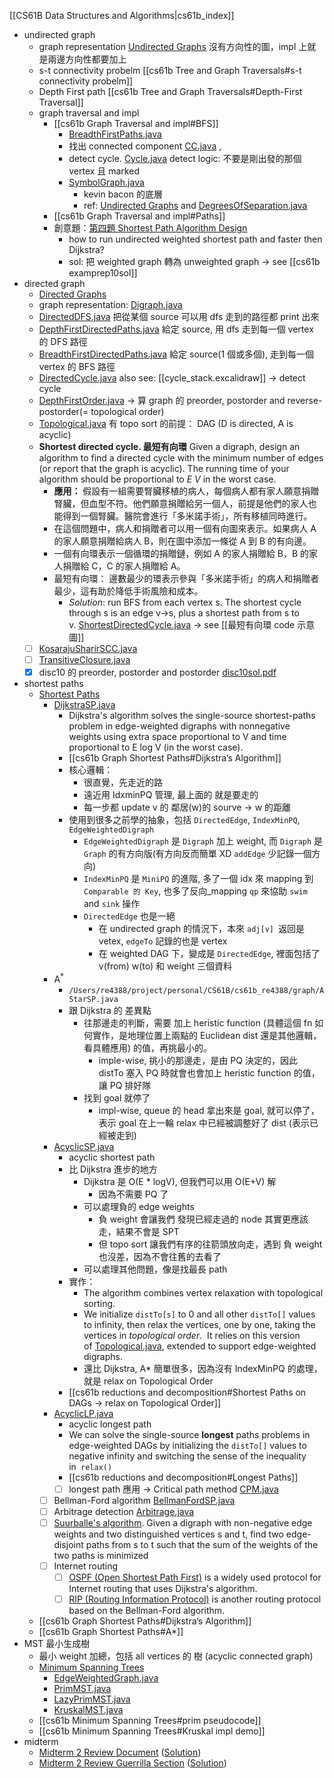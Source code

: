 [[CS61B Data Structures and Algorithms|cs61b_index]]


- undirected graph
  - graph representation [Undirected Graphs](https://algs4.cs.princeton.edu/41graph/) 沒有方向性的圖，impl 上就是兩邊方向性都要加上
  - s-t connectivity probelm [[cs61b Tree and Graph Traversals#s-t connectivity probelm]]
  - Depth First path [[cs61b Tree and Graph Traversals#Depth-First Traversal]]
  - graph traversal and impl
    - [[cs61b Graph Traversal and impl#BFS]]
      - [BreadthFirstPaths.java](https://algs4.cs.princeton.edu/41graph/BreadthFirstPaths.java.html)
      - 找出 connected component [CC.java](https://algs4.cs.princeton.edu/41graph/CC.java.html) ,
      - detect cycle. [Cycle.java](https://algs4.cs.princeton.edu/41graph/Cycle.java.html) detect logic: 不要是剛出發的那個 vertex 且 marked
      - [SymbolGraph.java](https://algs4.cs.princeton.edu/41graph/SymbolGraph.java.html)
        - kevin bacon 的底層
        - ref: [Undirected Graphs](https://algs4.cs.princeton.edu/41graph/) and [DegreesOfSeparation.java](https://algs4.cs.princeton.edu/41graph/DegreesOfSeparation.java.html)
    - [[cs61b Graph Traversal and impl#Paths]]
    - 創意題：[第四題 Shortest Path Algorithm Design](https://sp19.datastructur.es/materials/discussion/examprep10sol.pdf)
      - how to run undirected weighted shortest path and faster then Dijkstra?
      - sol: 把 weighted graph 轉為 unweighted graph -> see [[cs61b examprep10sol]]
- directed graph
  - [Directed Graphs](https://algs4.cs.princeton.edu/42digraph/)
  - graph representation: [Digraph.java](https://algs4.cs.princeton.edu/42digraph/Digraph.java.html)
  - [DirectedDFS.java](https://algs4.cs.princeton.edu/42digraph/DirectedDFS.java.html) 把從某個 source 可以用 dfs 走到的路徑都 print 出來
  - [DepthFirstDirectedPaths.java](https://algs4.cs.princeton.edu/42digraph/DepthFirstDirectedPaths.java.html) 給定 source, 用 dfs 走到每一個 vertex 的 DFS 路徑
  - [BreadthFirstDirectedPaths.java](https://algs4.cs.princeton.edu/42digraph/BreadthFirstDirectedPaths.java.html) 給定 source(1 個或多個), 走到每一個 vertex 的 BFS 路徑
  - [DirectedCycle.java](https://algs4.cs.princeton.edu/42digraph/DirectedCycle.java.html) also see: [[cycle_stack.excalidraw]] -> detect cycle
  - [DepthFirstOrder.java](https://algs4.cs.princeton.edu/42digraph/DepthFirstOrder.java.html) -> 算 graph 的 preorder, postorder and reverse-postorder(= topological order)
  - [Topological.java](https://algs4.cs.princeton.edu/42digraph/Topological.java.html) 有 topo sort 的前提： DAG (D is directed, A is acyclic)
  - **Shortest directed cycle. 最短有向環** Given a digraph, design an algorithm to find a directed cycle with the minimum number of edges (or report that the graph is acyclic). The running time of your algorithm should be proportional to _E V_ in the worst case.
	  - **應用：** 假設有一組需要腎臟移植的病人，每個病人都有家人願意捐贈腎臟，但血型不符。他們願意捐贈給另一個人，前提是他們的家人也能得到一個腎臟。醫院會進行「多米諾手術」，所有移植同時進行。 
	  - 在這個問題中，病人和捐贈者可以用一個有向圖來表示。如果病人 A 的家人願意捐贈給病人 B，則在圖中添加一條從 A 到 B 的有向邊。  
	  - 一個有向環表示一個循環的捐贈鏈，例如 A 的家人捐贈給 B，B 的家人捐贈給 C，C 的家人捐贈給 A。
	- 最短有向環： 邊數最少的環表示參與「多米諾手術」的病人和捐贈者最少，這有助於降低手術風險和成本。
	  - _Solution_: run BFS from each vertex s. The shortest cycle through s is an edge v->s, plus a shortest path from s to v. [ShortestDirectedCycle.java](https://algs4.cs.princeton.edu/42digraph/ShortestDirectedCycle.java.html) -> see [[最短有向環 code 示意圖]]
  - [ ] [KosarajuSharirSCC.java](https://algs4.cs.princeton.edu/42digraph/KosarajuSharirSCC.java.html)
  - [ ] [TransitiveClosure.java](https://algs4.cs.princeton.edu/42digraph/TransitiveClosure.java.html)
  - [x] disc10 的 preorder, postorder and postorder [disc10sol.pdf](https://sp19.datastructur.es/materials/discussion/disc10sol.pdf)
- shortest paths
  - [Shortest Paths](https://algs4.cs.princeton.edu/44sp/)
    - [DijkstraSP.java](https://algs4.cs.princeton.edu/44sp/DijkstraSP.java.html)
      - Dijkstra's algorithm solves the single-source shortest-paths problem in edge-weighted digraphs with nonnegative weights using extra space proportional to V and time proportional to E log V (in the worst case).
      - [[cs61b  Graph Shortest Paths#Dijkstra’s Algorithm]]
      - 核心邏輯：
        - 很直覺，先走近的路
        - 遠近用 IdxminPQ 管理, 最上面的 就是要走的
        - 每一步都 update v 的 鄰居(w)的 sourve -> w 的距離
      - 使用到很多之前學的抽象，包括 `DirectedEdge`, `IndexMinPQ`, `EdgeWeightedDigraph`
        - `EdgeWeightedDigraph` 是 `Digraph` 加上 weight, 而 `Digraph` 是 `Graph` 的有方向版(有方向反而簡單 XD `addEdge` 少記錄一個方向)
        - `IndexMinPQ` 是 `MiniPQ` 的進階, 多了一個 idx 來 mapping 到 `Comparable 的 Key`, 也多了反向\_mapping `qp` 來協助 `swim` and `sink` 操作
        - `DirectedEdge` 也是一絕
          - 在 undirected graph 的情況下，本來 `adj[v] `返回是 vetex, `edgeTo` 記錄的也是 vertex
          - 在 weighted DAG 下，變成是 `DirectedEdge`, 裡面包括了 v(from) w(to) 和 weight 三個資料
    - A$^*$
      - `/Users/re4388/project/personal/CS61B/cs61b_re4388/graph/AStarSP.java`
      - 跟 Dijkstra 的 差異點
        - 往那邊走的判斷，需要 加上 heristic function (具體這個 fn 如何實作，是地理位置上兩點的 Euclidean dist 還是其他邏輯，看具體應用) 的值，再挑最小的。
          - imple-wise, 挑小的那邊走，是由 PQ 決定的，因此 distTo 塞入 PQ 時就會也會加上 heristic function 的值，讓 PQ 排好隊
        - 找到 goal 就停了
          - impl-wise, queue 的 head 拿出來是 goal, 就可以停了，表示 goal 在上一輪 relax 中已經被調整好了 dist (表示已經被走到)
    - [AcyclicSP.java](https://algs4.cs.princeton.edu/44sp/AcyclicSP.java.html)
      - acyclic shortest path
      - 比 Dijkstra 進步的地方
        - Dijkstra 是 O(E \* logV), 但我們可以用 O(E+V) 解
          - 因為不需要 PQ 了
        - 可以處理負的 edge weights
          - 負 weight 會讓我們 發現已經走過的 node 其實更應該走，結果不會是 SPT
          - 但 topo sort 讓我們有序的往箭頭放向走，遇到 負 weight 也沒差，因為不會往舊的去看了
        - 可以處理其他問題，像是找最長 path
      - 實作：
        - The algorithm combines vertex relaxation with topological sorting.
        - We initialize `distTo[s]` to 0 and all other `distTo[]` values to infinity, then relax the vertices, one by one, taking the vertices in *topological order*.  It relies on this version of [Topological.java](https://algs4.cs.princeton.edu/44sp/Topological.java.html), extended to support edge-weighted digraphs.
        - 還比 Dijkstra, A\* 簡單很多，因為沒有 IndexMinPQ 的處理，就是 relax on Topological Order
      - [[cs61b reductions and decomposition#Shortest Paths on DAGs -> relax on Topological Order]]
    - [AcyclicLP.java](https://algs4.cs.princeton.edu/44sp/AcyclicLP.java.html)
      - acyclic longest path
      - We can solve the single-source **longest** paths problems in edge-weighted DAGs by initializing the `distTo[]` values to negative infinity and switching the sense of the inequality in` relax()`
      - [[cs61b reductions and decomposition#Longest Paths]]
      - [ ] longest path 應用 -> Critical path method [CPM.java](https://algs4.cs.princeton.edu/44sp/CPM.java.html)
    - [ ] Bellman-Ford algorithm [BellmanFordSP.java](https://algs4.cs.princeton.edu/44sp/BellmanFordSP.java.html)
    - [ ] Arbitrage detection [Arbitrage.java](https://algs4.cs.princeton.edu/44sp/Arbitrage.java.html)
    - [ ] [Suurballe's algorithm](https://en.wikipedia.org/wiki/Suurballe%27s_algorithm). Given a digraph with non-negative edge weights and two distinguished vertices s and t, find two edge-disjoint paths from s to t such that the sum of the weights of the two paths is minimized
    - [ ] Internet routing
      - [ ] [OSPF (Open Shortest Path First)](http://en.wikipedia.org/wiki/Open_shortest_path_first) is a widely used protocol for Internet routing that uses Dijkstra's algorithm.
      - [ ] [RIP (Routing Information Protocol)](http://en.wikipedia.org/wiki/Routing_Information_Protocol) is another routing protocol based on the Bellman-Ford algorithm.
  - [[cs61b  Graph Shortest Paths#Dijkstra’s Algorithm]]
  - [[cs61b  Graph Shortest Paths#A*]]
- MST 最小生成樹
  - 最小 weight 加總，包括 all vertices 的 樹 (acyclic connected graph)
  - [Minimum Spanning Trees](https://algs4.cs.princeton.edu/43mst/)
    - [EdgeWeightedGraph.java](https://algs4.cs.princeton.edu/43mst/EdgeWeightedGraph.java.html)
    - [PrimMST.java](https://algs4.cs.princeton.edu/43mst/PrimMST.java.html)
    - [LazyPrimMST.java](https://algs4.cs.princeton.edu/43mst/LazyPrimMST.java.html)
    - [KruskalMST.java](https://algs4.cs.princeton.edu/43mst/KruskalMST.java.html)
  - [[cs61b Minimum Spanning Trees#prim pseudocode]]
  - [[cs61b Minimum Spanning Trees#Kruskal impl demo]]
- midterm
  - [Midterm 2 Review Document](https://sp19.datastructur.es/materials/review/MT2ReviewDocument.pdf) ([Solution](https://sp19.datastructur.es/materials/review/MT2ReviewDocumentSolution.pdf))
  - [Midterm 2 Review Guerrilla Section](https://sp19.datastructur.es/materials/review/MT2Guerrilla.pdf) ([Solution](https://sp19.datastructur.es/materials/review/MT2GuerrillaSolution.pdf))




